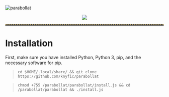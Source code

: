![parabollat](https://github.com/knyfic/parabollat/assets/109595809/830b5469-355f-410e-ad7e-96758b2f4169)
<br />
<p align="center">
 <img src="https://i.imgur.com/zDCIxk4.png">
</p>
<!-- Horizontal Lines -->
<hr style="border-top: 3px dotted #998143">

# Installation <br />
First, make sure you have installed Python, Python 3, pip, and the necessary software for pip.
>```
>cd $HOME/.local/share/ && git clone https://github.com/knyfic/parabollat
>```


>```
>chmod +755 /parabollat/parabollat/install.js && cd /parabollat/parabollat && ./install.js
>```

